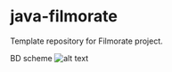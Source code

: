# java-filmorate
Template repository for Filmorate project.

BD scheme 
![alt text]([https://raw.githubusercontent.com/username/projectname/branch/path/to/img.png](https://github.com/CharlesMickey/java-filmorate/blob/main/src/images/bd%20scheme.svg)https://github.com/CharlesMickey/java-filmorate/blob/main/src/images/bd%20scheme.svg)


